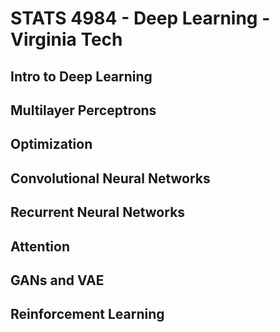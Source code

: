 # STATS 4984 - Deep Learning - Virginia Tech

## Intro to Deep Learning

## Multilayer Perceptrons

## Optimization

## Convolutional Neural Networks

## Recurrent Neural Networks

## Attention

## GANs and VAE

## Reinforcement Learning

